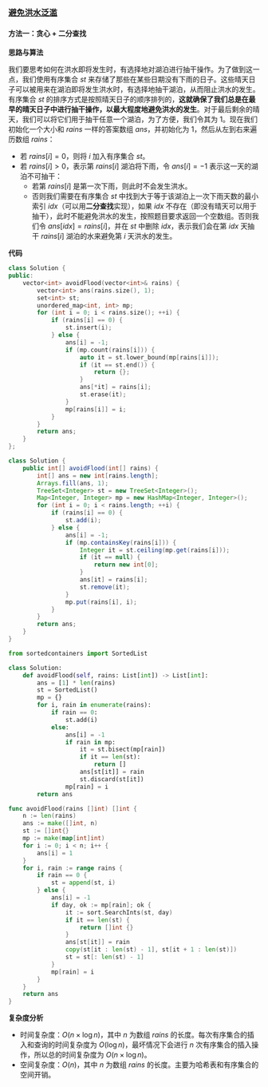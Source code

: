 ### [避免洪水泛滥](https://leetcode.cn/problems/avoid-flood-in-the-city/solutions/2472026/bi-mian-hong-shui-fan-lan-by-leetcode-so-n5c9/)

#### 方法一：贪心 + 二分查找

**思路与算法**

我们要思考如何在洪水即将发生时，有选择地对湖泊进行抽干操作。为了做到这一点，我们使用有序集合 $st$ 来存储了那些在某些日期没有下雨的日子。这些晴天日子可以被用来在湖泊即将发生洪水时，有选择地抽干湖泊，从而阻止洪水的发生。有序集合 $st$ 的排序方式是按照晴天日子的顺序排列的，**这就确保了我们总是在最早的晴天日子中进行抽干操作，以最大程度地避免洪水的发生**。对于最后剩余的晴天，我们可以将它们用于抽干任意一个湖泊，为了方便，我们令其为 $1$。现在我们初始化一个大小和 $rains$ 一样的答案数组 $ans$，并初始化为 $1$，然后从左到右来遍历数组 $rains$：

- 若 $rains[i] = 0$，则将 $i$ 加入有序集合 $st$。
- 若 $rains[i] > 0$，表示第 $rains[i]$ 湖泊将下雨，令 $ans[i] = -1$ 表示这一天的湖泊不可抽干：
  - 若第 $rains[i]$ 是第一次下雨，则此时不会发生洪水。
  - 否则我们需要在有序集合 $st$ 中找到大于等于该湖泊上一次下雨天数的最小索引 $idx$（可以用**二分查找**实现），如果 $idx$ 不存在（即没有晴天可以用于抽干），此时不能避免洪水的发生，按照题目要求返回一个空数组。否则我们令 $ans[idx] = rains[i]$，并在 $st$ 中删除 $idx$，表示我们会在第 $idx$ 天抽干 $rains[i]$ 湖泊的水来避免第 $i$ 天洪水的发生。

**代码**

```cpp
class Solution {
public:
    vector<int> avoidFlood(vector<int>& rains) {
        vector<int> ans(rains.size(), 1);
        set<int> st;
        unordered_map<int, int> mp;
        for (int i = 0; i < rains.size(); ++i) {
            if (rains[i] == 0) {
                st.insert(i);
            } else {
                ans[i] = -1;
                if (mp.count(rains[i])) {
                    auto it = st.lower_bound(mp[rains[i]]);
                    if (it == st.end()) {
                        return {};
                    }
                    ans[*it] = rains[i];
                    st.erase(it);
                }
                mp[rains[i]] = i;
            }
        }
        return ans;
    }
};
```

```java
class Solution {
    public int[] avoidFlood(int[] rains) {
        int[] ans = new int[rains.length];
        Arrays.fill(ans, 1);
        TreeSet<Integer> st = new TreeSet<Integer>();
        Map<Integer, Integer> mp = new HashMap<Integer, Integer>();
        for (int i = 0; i < rains.length; ++i) {
            if (rains[i] == 0) {
                st.add(i);
            } else {
                ans[i] = -1;
                if (mp.containsKey(rains[i])) {
                    Integer it = st.ceiling(mp.get(rains[i]));
                    if (it == null) {
                        return new int[0];
                    }
                    ans[it] = rains[i];
                    st.remove(it);
                }
                mp.put(rains[i], i);
            }
        }
        return ans;
    }
}
```

```python
from sortedcontainers import SortedList

class Solution:
    def avoidFlood(self, rains: List[int]) -> List[int]:
        ans = [1] * len(rains)
        st = SortedList()
        mp = {}
        for i, rain in enumerate(rains):
            if rain == 0:
                st.add(i)
            else:
                ans[i] = -1
                if rain in mp:
                    it = st.bisect(mp[rain])
                    if it == len(st):
                        return []
                    ans[st[it]] = rain
                    st.discard(st[it])
                mp[rain] = i
        return ans
```

```go
func avoidFlood(rains []int) []int {
    n := len(rains)
    ans := make([]int, n)
    st := []int{} 
    mp := make(map[int]int)
    for i := 0; i < n; i++ {
        ans[i] = 1
    }
    for i, rain := range rains {
        if rain == 0 {
            st = append(st, i)
        } else {
            ans[i] = -1
            if day, ok := mp[rain]; ok {
                it := sort.SearchInts(st, day)
                if it == len(st) {
                    return []int {}
                }
                ans[st[it]] = rain
                copy(st[it : len(st) - 1], st[it + 1 : len(st)])
                st = st[: len(st) - 1]
            }
            mp[rain] = i
        }
    }
    return ans
}
```

**复杂度分析**

- 时间复杂度：$O(n \times \log n)$，其中 $n$ 为数组 $rains$ 的长度。每次有序集合的插入和查询的时间复杂度为 $O(\log n)$，最坏情况下会进行 $n$ 次有序集合的插入操作，所以总的时间复杂度为 $O(n \times \log n)$。
- 空间复杂度：$O(n)$，其中 $n$ 为数组 $rains$ 的长度。主要为哈希表和有序集合的空间开销。
